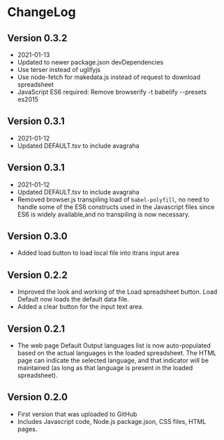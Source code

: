 # ChangeLog

## Version 0.3.2
  * 2021-01-13
  * Updated to newer package.json devDependencies
  * Use terser instead of uglifyjs
  * Use node-fetch for makedata.js instead of request to download spreadsheet
  * JavaScript ES6 required: Remove browserify -t babelify --presets es2015

## Version 0.3.1
  * 2021-01-12
  * Updated DEFAULT.tsv to include avagraha

## Version 0.3.1
  * 2021-01-12
  * Updated DEFAULT.tsv to include avagraha
  * Removed browser.js transpiling load of `babel-polyfill`, no need to
  handle some of the ES6 constructs used in the Javascript files since ES6
  is widely available,and no transpiling is now necessary.

## Version 0.3.0
  * Added load button to load local file into itrans input area

## Version 0.2.2
  * Improved the look and working of the Load spreadsheet button. Load Default now loads
  the default data file.
  * Added a clear button for the input text area.

## Version 0.2.1
  * The web page Default Output languages list is now auto-populated based on the actual
  languages in the loaded spreadsheet. The HTML page can indicate the selected language,
  and that indicator will be maintained (as long as that language is present in the
  loaded spreadsheet).

## Version 0.2.0
  * First version that was uploaded to GitHub
  * Includes Javascript code, Node.js package.json, CSS files, HTML pages.
